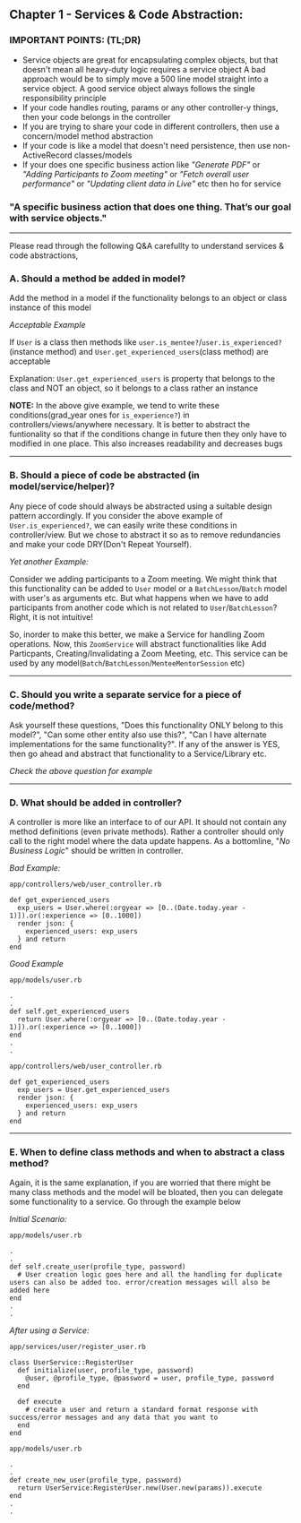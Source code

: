 ## Chapter 1 - Services & Code Abstraction:

### IMPORTANT POINTS: (TL;DR)
- Service objects are great for encapsulating complex objects, but that doesn't mean all heavy-duty logic requires a service object
  A bad approach would be to simply move a 500 line model straight into a service object.
  A good service object always follows the single responsibility principle
- If your code handles routing, params or any other controller-y things, then your code belongs in the controller
- If you are trying to share your code in different controllers, then use a concern/model method abstraction
- If your code is like a model that doesn't need persistence, then use non-ActiveRecord classes/models
- If your does one specific business action like _*"Generate PDF"*_ or _*"Adding Participants to Zoom meeting"*_ or _*"Fetch overall user performance"*_ or _*"Updating client data in Live"*_ etc then ho for service


### "A specific business action that does one thing. That’s our goal with service objects."

---
Please read through the following Q&A carefullty to understand services & code abstractions,

### A. Should a method be added in model?

Add the method in a model if the functionality belongs to an object or class instance of this model

_*Acceptable Example*_

If `User` is a class then methods like  `user.is_mentee?`/`user.is_experienced?`(instance method) and `User.get_experienced_users`(class method) are acceptable

Explanation: `User.get_experienced_users` is property that belongs to the class and NOT an object, so it belongs to a class rather an instance

**NOTE:** In the above give example, we tend to write these conditions(grad_year ones for `is_experience?`) in controllers/views/anywhere necessary. It is better to abstract the funtionality so that if the conditions change in future then they only have to modified in one place. This also increases readability and decreases bugs


---
### B. Should a piece of code be abstracted (in model/service/helper)?

Any piece of code should always be abstracted using a suitable design pattern accordingly. If you consider the above example of `User.is_experienced?`, we can easily write these conditions in controller/view. But we chose to abstract it so as to remove redundancies and make your code DRY(Don't Repeat Yourself).

_*Yet another Example:*_

Consider we adding participants to a Zoom meeting. We might think that this functionality can be added to `User` model or a `BatchLesson`/`Batch` model with user's as arguments etc. But what happens when we have to add participants from another code which is not related to `User`/`BatchLesson`? Right, it is not intuitive! 

So, inorder to make this better, we make a Service for handling Zoom operations. Now, this `ZoomService` will abstract functionalities like Add Particpants, Creating/Invalidating a Zoom Meeting, etc. This service can be used by any model(`Batch`/`BatchLesson`/`MenteeMentorSession` etc)

---
### C. Should you write a separate service for a piece of code/method?

Ask yourself these questions, "Does this functionality ONLY belong to this model?", "Can some other entity also use this?", "Can I have alternate implementations for the same functionality?". If any of the answer is YES, then go ahead and abstract that functionality to a Service/Library etc.

_*Check the above question for example*_


---
### D. What should be added in controller?

A controller is more like an interface to of our API. It should not contain any method definitions (even private methods). Rather a controller should only call to the right model where the data update happens. As a bottomline, "_*No Business Logic*_" should be written in controller.

_*Bad Example:*_

`app/controllers/web/user_controller.rb`
```
def get_experienced_users
  exp_users = User.where(:orgyear => [0..(Date.today.year - 1)]).or(:experience => [0..1000])
  render json: {
    experienced_users: exp_users
  } and return
end
```

_*Good Example*_

`app/models/user.rb`
```
.
.
def self.get_experienced_users
  return User.where(:orgyear => [0..(Date.today.year - 1)]).or(:experience => [0..1000])
end
.
.
```

`app/controllers/web/user_controller.rb`
```
def get_experienced_users
  exp_users = User.get_experienced_users
  render json: {
    experienced_users: exp_users
  } and return
end
```

---
### E. When to define class methods and when to abstract a class method?

Again, it is the same explanation, if you are worried that there might be many class methods and the model will be bloated, then you can delegate some functionality to a service. Go through the example below

_*Initial Scenario:*_

`app/models/user.rb`
```
.
.
def self.create_user(profile_type, password)
  # User creation logic goes here and all the handling for duplicate users can also be added too. error/creation messages will also be added here
end
.
.
```

_*After using a Service:*_

`app/services/user/register_user.rb`
```
class UserService::RegisterUser
  def initialize(user, profile_type, password)
    @user, @profile_type, @password = user, profile_type, password
  end
  
  def execute
    # create a user and return a standard format response with success/error messages and any data that you want to
  end
end
```

`app/models/user.rb`
```
.
.
def create_new_user(profile_type, password)
  return UserService:RegisterUser.new(User.new(params)).execute
end
.
.
```
